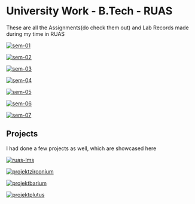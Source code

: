 # University Work - B.Tech - RUAS

These are all the Assignments(do check them out) and Lab Records made during my time in RUAS

[![sem-01](https://img.shields.io/static/v1?logo=Microsoft%20OneNote&logoColor=violet&logoWidth=20&label=University%20Work&labelColor=1d2021&message=SEMESTER%2001&color=fb4934&style=for-the-badge)](https://github.com/satyajitghana/University-Work-SEM-01)

[![sem-02](https://img.shields.io/static/v1?logo=Microsoft%20OneNote&logoColor=violet&logoWidth=20&label=University%20Work&labelColor=1d2021&message=SEMESTER%2002&color=b8bb26&style=for-the-badge)](https://github.com/satyajitghana/University-Work-SEM-02)

[![sem-03](https://img.shields.io/static/v1?logo=Microsoft%20OneNote&logoColor=violet&logoWidth=20&label=University%20Work&labelColor=1d2021&message=SEMESTER%2003&color=fabd2f&style=for-the-badge)](https://github.com/satyajitghana/University-Work-SEM-03)

[![sem-04](https://img.shields.io/static/v1?logo=Microsoft%20OneNote&logoColor=violet&logoWidth=20&label=University%20Work&labelColor=1d2021&message=SEMESTER%2004&color=83a598&style=for-the-badge)](https://github.com/satyajitghana/University-Work-SEM-04)

[![sem-05](https://img.shields.io/static/v1?logo=Microsoft%20OneNote&logoColor=violet&logoWidth=20&label=University%20Work&labelColor=1d2021&message=SEMESTER%2005&color=d3869b&style=for-the-badge)](https://github.com/satyajitghana/University-Work-SEM-05)

[![sem-06](https://img.shields.io/static/v1?logo=Microsoft%20OneNote&logoColor=violet&logoWidth=20&label=University%20Work&labelColor=1d2021&message=SEMESTER%2006&color=8ec07c&style=for-the-badge)](https://github.com/satyajitghana/University-Work-SEM-06)

[![sem-07](https://img.shields.io/static/v1?logo=Microsoft%20OneNote&logoColor=violet&logoWidth=20&label=University%20Work&labelColor=1d2021&message=SEMESTER%2007&color=fe8019&style=for-the-badge)](https://github.com/satyajitghana/University-Work-SEM-07)

## Projects

I had done a few projects as well, which are showcased here

[![ruas-lms](https://img.shields.io/static/v1?logo=Github&logoColor=violet&logoWidth=20&label=Project&labelColor=1d2021&message=ruas-lms&color=fabd2f&style=for-the-badge)](https://github.com/satyajitghana/ruas-lms)

[![projektzirconium](https://img.shields.io/static/v1?logo=Github&logoColor=violet&logoWidth=20&label=Project&labelColor=1d2021&message=ProjektZirconium&color=d3869b&style=for-the-badge)](https://github.com/satyajitghana/ProjektZirconium)

[![projektbarium](https://img.shields.io/static/v1?logo=Github&logoColor=violet&logoWidth=20&label=Project&labelColor=1d2021&message=ProjektBarium&color=fe8019&style=for-the-badge)](https://github.com/satyajitghana/ProjektBarium)

[![projektplutus](https://img.shields.io/static/v1?logo=Github&logoColor=violet&logoWidth=20&label=Project&labelColor=1d2021&message=ProjektPlutus&color=427b58&style=for-the-badge)](https://github.com/satyajitghana/ProjektPlutus)

